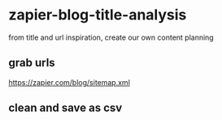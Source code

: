 # zapier-blog-title-analysis
from title and url inspiration, create our own content planning



## grab urls


https://zapier.com/blog/sitemap.xml



## clean and save as csv


